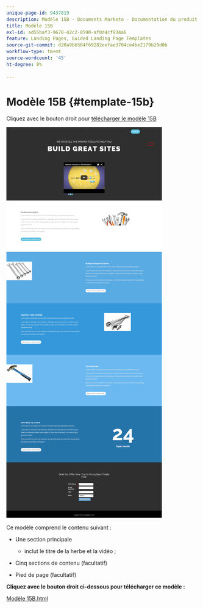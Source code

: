 ```yaml
---
unique-page-id: 9437819
description: Modèle 15B - Documents Marketo - Documentation du produit
title: Modèle 15B
exl-id: ad55baf3-9670-42c2-8590-af0d4cf934a6
feature: Landing Pages, Guided Landing Page Templates
source-git-commit: d20a9bb584f69282eefae3704ce4be2179b29d0b
workflow-type: tm+mt
source-wordcount: '45'
ht-degree: 0%

---
```


# Modèle 15B {#template-15b}

Cliquez avec le bouton droit pour [télécharger le modèle 15B](https://experienceleague.adobe.com/landing/marketo/lp-templates/template-15b.html)

![](assets/image2015-8-13-13-3a29-3a31.png)

Ce modèle comprend le contenu suivant :

* Une section principale

   * inclut le titre de la herbe et la vidéo ;

* Cinq sections de contenu (facultatif)
* Pied de page (facultatif)

**Cliquez avec le bouton droit ci-dessous pour télécharger ce modèle :**

[Modèle 15B.html](https://experienceleague.adobe.com/landing/marketo/lp-templates/template-15b.html)
